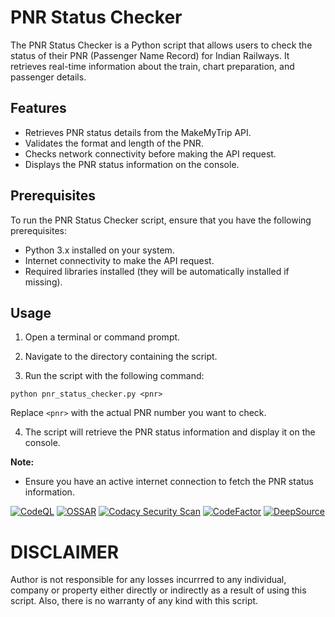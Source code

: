 # PNR Status Checker

The PNR Status Checker is a Python script that allows users to check the status of their PNR (Passenger Name Record) for Indian Railways. It retrieves real-time information about the train, chart preparation, and passenger details.

## Features

- Retrieves PNR status details from the MakeMyTrip API.
- Validates the format and length of the PNR.
- Checks network connectivity before making the API request.
- Displays the PNR status information on the console.

## Prerequisites

To run the PNR Status Checker script, ensure that you have the following prerequisites:

- Python 3.x installed on your system.
- Internet connectivity to make the API request.
- Required libraries installed (they will be automatically installed if missing).

## Usage

1. Open a terminal or command prompt.

2. Navigate to the directory containing the script.

3. Run the script with the following command:

```shell
python pnr_status_checker.py <pnr>
```

Replace `<pnr>` with the actual PNR number you want to check.

4. The script will retrieve the PNR status information and display it on the console.

**Note:**
- Ensure you have an active internet connection to fetch the PNR status information.


[![CodeQL](https://github.com/chunkboi/pnr-status/actions/workflows/codeql-analysis.yml/badge.svg)](https://github.com/chunkboi/pnr-status/actions/workflows/codeql-analysis.yml)
[![OSSAR](https://github.com/chunkboi/pnr-status/actions/workflows/ossar.yml/badge.svg)](https://github.com/chunkboi/pnr-status/actions/workflows/ossar.yml)
[![Codacy Security Scan](https://github.com/chunkboi/pnr-status/actions/workflows/codacy.yml/badge.svg)](https://github.com/chunkboi/pnr-status/actions/workflows/codacy.yml)
[![CodeFactor](https://www.codefactor.io/repository/github/chunkboi/pnr-status/badge)](https://www.codefactor.io/repository/github/chunkboi/pnr-status)
[![DeepSource](https://deepsource.io/gh/chunkboi/pnr-status.svg/?label=active+issues&show_trend=true&token=8c9BSEqF2nTvN-EmrdZDeAAR)](https://deepsource.io/gh/chunkboi/pnr-status/)

# DISCLAIMER

Author is not responsible for any losses incurrred to any individual, company or property either directly or indirectly as a result of using this script. Also, there is no warranty of any kind with this script.
